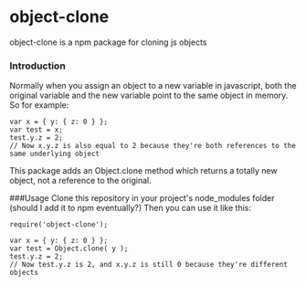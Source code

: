 # object-clone
object-clone is a npm package for cloning js objects

### Introduction
Normally when you assign an object to a new variable in javascript, both the original variable and the new variable point to the same object in memory. So for example:
```
var x = { y: { z: 0 } };
var test = x;
test.y.z = 2;
// Now x.y.z is also equal to 2 because they're both references to the same underlying object
```

This package adds an Object.clone method which returns a totally new object, not a reference to the original.


###Usage
Clone this repository in your project's node_modules folder (should I add it to npm eventually?)
Then you can use it like this:
```
require('object-clone');

var x = { y: { z: 0 } };
var test = Object.clone( y );
test.y.z = 2;
// Now test.y.z is 2, and x.y.z is still 0 because they're different objects
```

